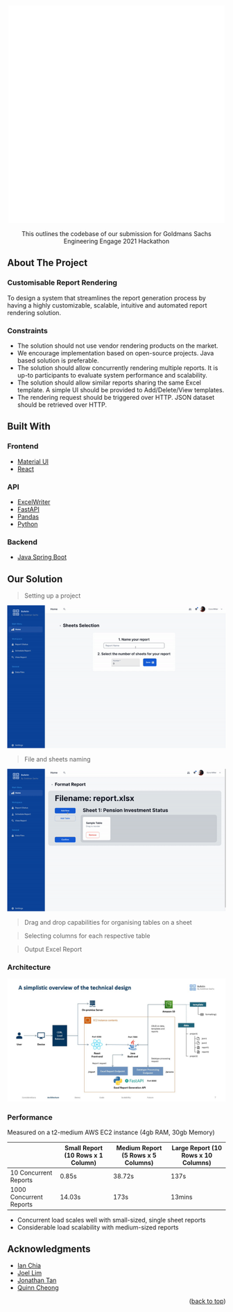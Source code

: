 <div align="center">
  <img src="images/logo.png" alt="Logo">

  <p align="center">
    This outlines the codebase of our submission for Goldmans Sachs Engineering Engage 2021 Hackathon
  </p>
</div>

<!-- ABOUT THE PROJECT -->
## About The Project

### Customisable Report Rendering
To design a system that streamlines the report generation process by having a highly customizable, scalable, intuitive and automated report rendering solution.

### Constraints
* The solution should not use vendor rendering products on the market.
* We encourage implementation based on open-source projects. Java based solution is preferable.
* The solution should allow concurrently rendering multiple reports. It is up-to participants to evaluate system performance and scalability.
* The solution should allow similar reports sharing the same Excel template. A simple UI should be provided to Add/Delete/View templates.
* The rendering request should be triggered over HTTP. JSON dataset should be retrieved over HTTP.


## Built With

### Frontend
* [Material UI](https://mui.com/)
* [React](https://reactjs.org/)

### API 
* [ExcelWriter](https://xlsxwriter.readthedocs.io/index.html#)
* [FastAPI](https://fastapi.tiangolo.com/)
* [Pandas](https://pandas.pydata.org/)
* [Python](https://python.org/)

### Backend
* [Java Spring Boot](https://spring.io/)

## Our Solution

> Setting up a project

![Naming](images/naming.gif)
> File and sheets naming

![Drag and drop](images/dnd.gif)
> Drag and drop capabilities for organising tables on a sheet

> Selecting columns for each respective table 

> Output Excel Report

### Architecture
<div align="center">
  <img src="images/sa.png" alt="Logo">
</div>
  
### Performance 

Measured on a t2-medium AWS EC2 instance (4gb RAM, 30gb Memory)

|   | Small Report (10 Rows x 1 Column) | Medium Report (5 Rows x 5 Columns) | Large Report (10 Rows x 10 Columns) |
| ------------------------ | ------------------------ | ------------------------ | ------------------------ |
| 10 Concurrent Reports | 0.85s | 38.72s | 137s |
| 1000 Concurrent Reports | 14.03s | 173s | 13mins |

* Concurrent load scales well with small-sized, single sheet reports
* Considerable load scalability with medium-sized reports

<!-- ACKNOWLEDGMENTS -->
## Acknowledgments

* [Ian Chia](https://github.com/theianchia)
* [Joel Lim](https://github.com/joellje)
* [Jonathan Tan](https://github.com/jonathantan1425)
* [Quinn Cheong](https://github.com/quinncheong)

<p align="right">(<a href="#top">back to top</a>)</p>


